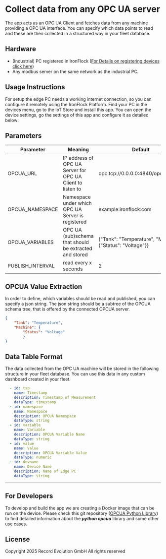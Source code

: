 # Collect data from any OPC UA server

The app acts as an OPC UA Client and fetches data from any machine providing a OPC UA interface.
You can specify which data points to read and these are then collected in a structured way in your fleet database.

## Hardware

- (Industrial) PC registered in IronFlock ([For Details on registering devices click here](https://docs.ironflock.com/#/en/Reswarm/reflasher))
- Any modbus server on the same network as the industrial PC.

## Usage Instructions

For setup the edge PC needs a working internet connection, so you can configure it remotely using the IronFlock Platform.
Find your PC in the devices menu, go to the IoT Store and install this app.
You can open the device settings, go the settings of this app and configure it as detailed below:

## Parameters

Parameter | Meaning | Default
--- | --- | ---
OPCUA_URL      | IP address of OPC UA Server for OPC UA Client to listen to | opc.tcp://0.0.0.0:4840/opcuaserver
OPCUA_NAMESPACE    | Namespace under which OPC UA Server is registered          | example:ironflock:com
OPCUA_VARIABLES        | OPC UA (sub)schema that should be extracted and stored     |  {"Tank": "Temperature", "Machine": {"Status": "Voltage"}}
PUBLISH_INTERVAL       | read every x seconds                                     |  2

## OPCUA Value Extraction

In order to define, which variables should be read and published, you can specify a json string.
The json string should be a subtree of the OPCUA schema tree, that is offered by the connected OPCUA server.

```json
{
    "Tank": "Temperature", 
    "Machine": {
        "Status": "Voltage"
        }
}
```

## Data Table Format

The data collected from the OPC UA machine will be stored in the following structure in your fleet database.
You can use this data in any custom dashboard created in your fleet.

```yaml
  - id: tsp
    name: Timestamp
    description: Timestamp of Measurement
    dataType: timestamp
  - id: namespace
    name: Namespace
    description: OPCUA Namespace
    dataType: string
  - id: variable
    name: Variable
    description: OPCUA Variable Name
    dataType: string
  - id: value
    name: Value
    description: OPCUA Variable Value
    dataType: numeric
  - id: devname
    name: Device Name
    description: Name of Edge PC
    dataType: string
```

---

## For Developers

To develop and build the app we are creating a Docker image that can be run on the device. Please check this git repository ([OPCUA Python Library](https://github.com/FreeOpcUa/opcua-asyncio)) to find detailed information about the ***python opcua*** library and some other use cases.

## License

Copyright 2025 Record Evolution GmbH
All rights reserved